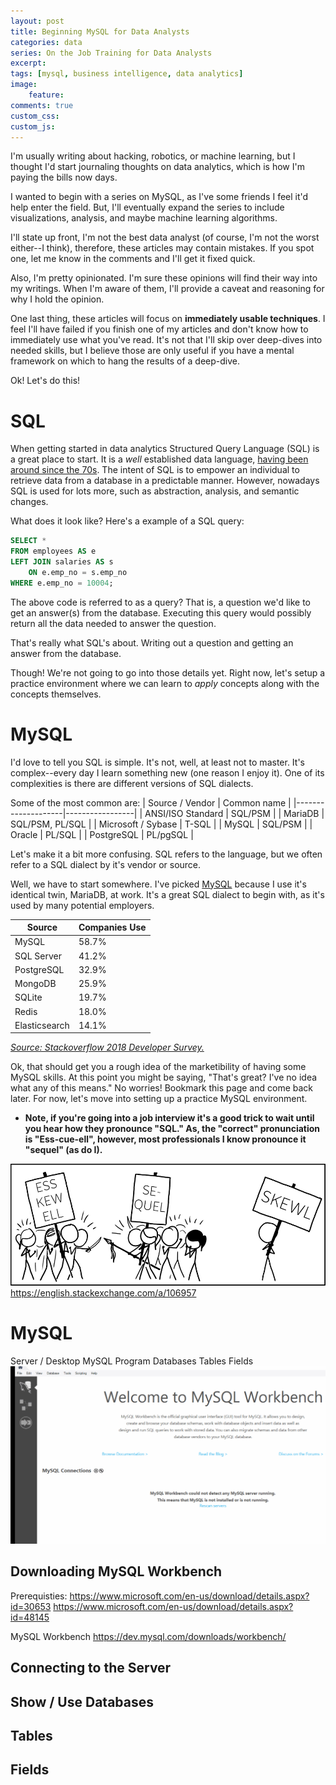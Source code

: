 ```yaml
---
layout: post
title: Beginning MySQL for Data Analysts
categories: data
series: On the Job Training for Data Analysts
excerpt:
tags: [mysql, business intelligence, data analytics]
image: 
    feature: 
comments: true
custom_css:
custom_js: 
---
```

I'm usually writing about hacking, robotics, or machine learning, but I thought I'd start journaling thoughts on data analytics, which is how I'm paying the bills now days.

I wanted to begin with a series on MySQL, as I've some friends I feel it'd help enter the field.  But, I'll eventually expand the series to include visualizations, analysis, and maybe machine learning algorithms.

I'll state up front, I'm not the best data analyst (of course, I'm not the worst either--I think), therefore, these articles may contain mistakes.  If you spot one, let me know in the comments and I'll get it fixed quick.

Also, I'm pretty opinionated.  I'm sure these opinions will find their way into my writings.  When I'm aware of them, I'll provide a caveat and reasoning for why I hold the opinion.  

One last thing, these articles will focus on **immediately usable techniques**.  I feel I'll have failed if you finish one of my articles and don't know how to immediately use what you've read.  It's not that I'll skip over deep-dives into needed skills, but I believe those are only useful if you have a mental framework on which to hang the results of a deep-dive.

Ok! Let's do this!

# SQL
When getting started in data analytics Structured Query Language (SQL) is a great place to start.  It is a _well_ established data language, [having been around since the 70s](https://en.wikipedia.org/wiki/SQL).  The intent of SQL is to empower an individual to retrieve data from a database in a predictable manner.  However, nowadays SQL is used for lots more, such as abstraction, analysis, and semantic changes. 


What does it look like?  Here's a example of a SQL query:
```sql
SELECT *
FROM employees AS e
LEFT JOIN salaries AS s
	ON e.emp_no = s.emp_no
WHERE e.emp_no = 10004;
```
The above code is referred to as a query?  That is, a question we'd like to get an answer(s) from the database.  Executing this query would possibly return all the data needed to answer the question.

That's really what SQL's about.  Writing out a question and getting an answer from the database.

Though!  We're not going to go into those details yet.  Right now, let's setup a practice environment where we can learn to *apply* concepts along with the concepts themselves.

# MySQL
I'd love to tell you SQL is simple. It's not, well, at least not to master.  It's complex--every day I learn something new (one reason I enjoy it).  One of its complexities is there are different versions of SQL dialects.

Some of the most common are:
| Source / Vendor    | Common name     | 
|--------------------|-----------------| 
| ANSI/ISO Standard  | SQL/PSM         | 
| MariaDB            | SQL/PSM, PL/SQL | 
| Microsoft / Sybase | T-SQL           | 
| MySQL              | SQL/PSM         | 
| Oracle             | PL/SQL          | 
| PostgreSQL         | PL/pgSQL        | 

Let's make it a bit more confusing.  SQL refers to the language, but we often refer to a SQL dialect by it's vendor or source.

Well, we have to start somewhere.  I've picked [MySQL](https://www.mysql.com/) because I use it's identical twin, MariaDB, at work.  It's a great SQL dialect to begin with, as it's used by many potential employers.

| Source        | Companies Use | 
|---------------|---------------| 
| MySQL         | 58.7%         | 
| SQL Server    | 41.2%         | 
| PostgreSQL    | 32.9%         | 
| MongoDB       | 25.9%         | 
| SQLite        | 19.7%         | 
| Redis         | 18.0%         | 
| Elasticsearch | 14.1%         | 
*[Source: Stackoverflow 2018 Developer Survey.](https://insights.stackoverflow.com/survey/2018/#technology-_-databases)*

Ok, that should get you a rough idea of the marketibility of having some MySQL skills.  At this point you might be saying, "That's great? I've no idea what any of this means."  No worries! Bookmark this page and come back later.  For now, let's move into setting up a practice MySQL environment.  

* **Note, if you're going into a job interview it's a good trick to wait until you hear how they pronounce "SQL."  As, the "correct" pronunciation is "Ess-cue-ell", however, most professionals I know pronounce it "sequel" (as do I).**

![sql-pronunciation](../images/pronounce-sq-camps.png)
https://english.stackexchange.com/a/106957

# MySQL
Server / Desktop
MySQL Program
Databases
Tables
Fields
![connecting-to-mysql-server](../images/data-analytics-series/connecting_to_server.gif)

## Downloading MySQL Workbench
Prerequisties:
https://www.microsoft.com/en-us/download/details.aspx?id=30653
https://www.microsoft.com/en-us/download/details.aspx?id=48145

MySQL Workbench
https://dev.mysql.com/downloads/workbench/

## Connecting to the Server
## Show / Use Databases
## Tables
## Fields